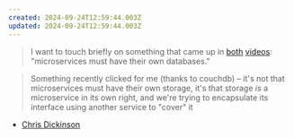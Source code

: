 ```yaml
---
created: 2024-09-24T12:59:44.003Z
updated: 2024-09-24T12:59:44.003Z
---
```

> I want to touch briefly on something that came up in [both](https://www.youtube.com/watch?v=LcJKxPXYudE) [videos](https://www.youtube.com/watch?v=zf5HH1BPN4o): "microservices must have their own databases."

> Something recently clicked for me (thanks to couchdb) – it's not that microservices must have their own storage, it's that storage _is_ a microservice in its own right, and we're trying to encapsulate its interface using another service to "cover" it

- [Chris Dickinson](https://hachyderm.io/@isntitvacant/113189666524999080)